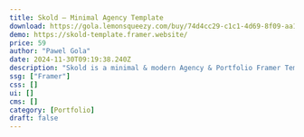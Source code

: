 ```yaml
---
title: Skold — Minimal Agency Template
download: https://gola.lemonsqueezy.com/buy/74d4cc29-c1c1-4d69-8f09-aa1ced0de0f7
demo: https://skold-template.framer.website/
price: 59
author: "Pawel Gola"
date: 2024-11-30T09:19:38.240Z
description: "Skold is a minimal & modern Agency & Portfolio Framer Template perfectly suited for freelancers, designers, agencies or your personal portfolio."
ssg: ["Framer"]
css: []
ui: []
cms: []
category: [Portfolio]
draft: false
---
```

